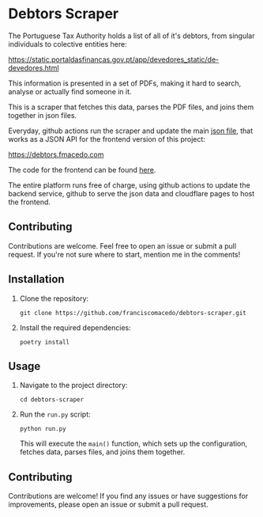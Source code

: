 # Debtors Scraper

The Portuguese Tax Authority holds a list of all of it's debtors, from singular individuals to colective entities here:

https://static.portaldasfinancas.gov.pt/app/devedores_static/de-devedores.html

This information is presented in a set of PDFs, making it hard to search, analyse or actually find someone in it.

This is a scraper that fetches this data, parses the PDF files, and joins them together in json files. 

Everyday, github actions run the scraper and update the main [json file](./data/debtors.json), that works as a JSON API for the frontend version of this project:

https://debtors.fmacedo.com

The code for the frontend can be found [here](https://github.com/franciscobmacedo/debtors).

The entire platform runs free of charge, using github actions to update the backend service, github to serve the json data and cloudflare pages to host the frontend.
## Contributing

Contributions are welcome.  Feel free to open an issue or submit a pull request. If you're not sure where to start, mention me in the comments!


## Installation

1. Clone the repository:

    ```shell
    git clone https://github.com/franciscomacedo/debtors-scraper.git
    ```

2. Install the required dependencies:

    ```shell
    poetry install
    ```

## Usage

1. Navigate to the project directory:

    ```shell
    cd debtors-scraper
    ```

2. Run the `run.py` script:

    ```shell
    python run.py
    ```

    This will execute the `main()` function, which sets up the configuration, fetches data, parses files, and joins them together.

## Contributing

Contributions are welcome! If you find any issues or have suggestions for improvements, please open an issue or submit a pull request.
